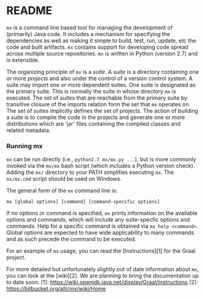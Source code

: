 # README #

`mx` is a command line based tool for managing the development of (primarily) Java code. It includes a mechanism for specifying the dependencies as well as making it simple to build, test, run, update, etc the code and built artifacts. `mx` contains support for developing code spread across multiple source repositories. `mx` is written in Python (version 2.7) and is extensible.

The organizing principle of `mx` is a _suite_. A _suite_ is a directory containing one or more _projects_ and also under the control of a version control system. A suite may import one or more dependent suites. One suite is designated as the primary suite. This is normally the suite in whose directory `mx` is executed. The set of suites that are reachable from the primary suite by transitive closure of the imports relation form the set that `mx` operates on. The set of suites implicitly defines the set of projects. The action of building a suite is to compile the code in the projects and generate one or more distributions which are 'jar' files containing the compiled classes and related metadata.

### Running mx ###

`mx` can be run directly (i.e., `python2.7 mx/mx.py ...`), but is more commonly invoked via the `mx/mx` bash script (which includes a Python version check). Adding the `mx/` directory to your PATH simplifies executing `mx`. The `mx/mx.cmd` script should be used on Windows.

The general form of the `mx` command line is:

```
mx [global options] [command] [command-specific options]
```

If no options or command is specified, `mx` prints information on the available options and commands, which will include any suite-specfic options and commands. Help for a specific command is obtained via `mx help <command>`. Global options are expected to have wide applicability to many commands and as such precede the command to be executed.

For an example of `mx` usage, you can read the [Instructions][1] for the Graal project. 

For more detailed but unfortunately slightly out of date information about `mx`, you can look at the [wiki][2]. We are planning to bring the documentation up to date soon.
[1]: https://wiki.openjdk.java.net/display/Graal/Instructions
[2]: https://bitbucket.org/allr/mx/wiki/Home